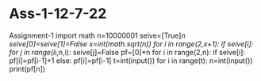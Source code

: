 # Ass-1-12-7-22
Assignment-1
import math
n=10000001
seive=[True]*n
seive[0]=seive[1]=False
x=int(math.sqrt(n))
for i in range(2,x+1):
    if seive[i]:
        for j in range(i*i,n,i):
            seive[j]=False
pf=[0]*n
for i in range(2,n):
    if seive[i]:
        pf[i]=pf[i-1]+1
    else:
        pf[i]=pf[i-1]
t=int(input())
for i in range(t):
    n=int(input())
    print(pf[n])
